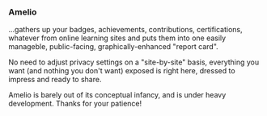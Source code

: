 ### Amelio  
...gathers up your badges, achievements, contributions, certifications, whatever from online learning sites and puts them into one easily manageble, public-facing, graphically-enhanced "report card". 

No need to adjust privacy settings on a "site-by-site" basis, everything you want (and nothing you don't want) exposed is right here, dressed to impress and ready to share.

Amelio is barely out of its conceptual infancy, and is under heavy development. Thanks for your patience!
